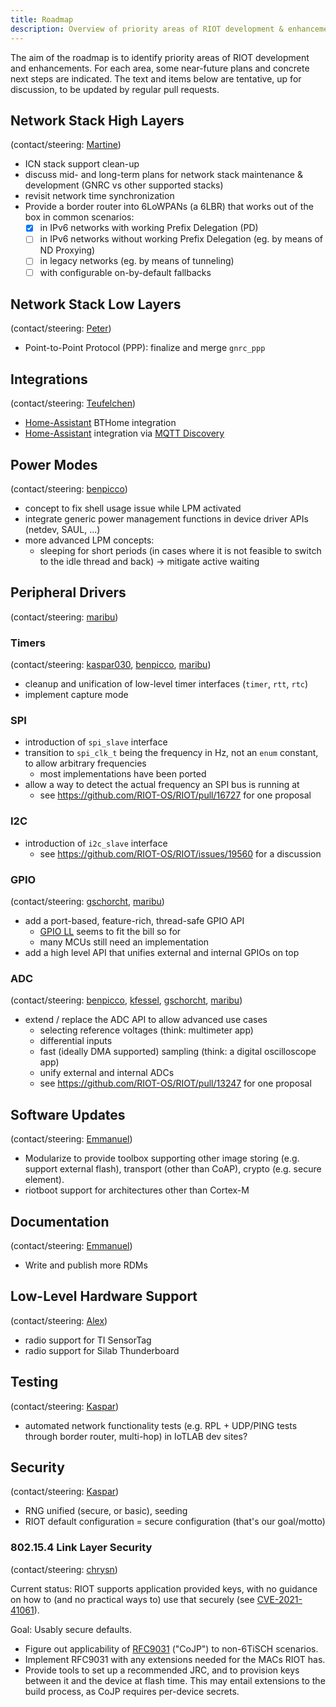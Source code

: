 ```yaml
---
title: Roadmap
description: Overview of priority areas of RIOT development & enhancements
---
```


The aim of the roadmap is to identify priority areas of RIOT development and enhancements.
For each area, some near-future plans and concrete next steps are indicated.
The text and items below are tentative, up for discussion, to be updated by regular pull requests.


## Network Stack High Layers
(contact/steering: [Martine](https://github.com/miri64))

- ICN stack support clean-up
- discuss mid- and long-term plans for network stack maintenance & development (GNRC vs other supported stacks)
- revisit network time synchronization
- Provide a border router into 6LoWPANs (a 6LBR) that works out of the box in common scenarios:
  - [x] in IPv6 networks with working Prefix Delegation (PD)
  - [ ] in IPv6 networks without working Prefix Delegation (eg. by means of ND Proxying) <!-- 6man-variable-slaac also sounds nice but is at best a step between PD and just-a-single-v6-address -->
  - [ ] in legacy networks (eg. by means of tunneling)
  - [ ] with configurable on-by-default fallbacks

## Network Stack Low Layers
(contact/steering: [Peter](https://github.com/PeterKietzmann))

- Point-to-Point Protocol (PPP): finalize and merge `gnrc_ppp`


## Integrations
(contact/steering: [Teufelchen](https://github.com/teufelchen1))

- [Home-Assistant](https://www.home-assistant.io/) BTHome integration
- [Home-Assistant](https://www.home-assistant.io/) integration via [MQTT Discovery](https://www.home-assistant.io/integrations/mqtt#mqtt-discovery)

## Power Modes
(contact/steering: [benpicco](https://github.com/benpicco))

- concept to fix shell usage issue while LPM activated
- integrate generic power management functions in device driver APIs (netdev, SAUL, ...)
- more advanced LPM concepts:
  - sleeping for short periods (in cases where it is not feasible to switch to the idle thread and back) -> mitigate active waiting



## Peripheral Drivers
(contact/steering: [maribu](https://github.com/maribu))

### Timers

(contact/steering: [kaspar030](https://github.com/kaspar030), [benpicco](https://github.com/benpicco), [maribu](https://github.com/maribu))

- cleanup and unification of low-level timer interfaces (`timer`, `rtt`, `rtc`)
- implement capture mode

### SPI

- introduction of `spi_slave` interface
- transition to `spi_clk_t` being the frequency in Hz, not an `enum` constant, to allow arbitrary frequencies
    - most implementations have been ported
- allow a way to detect the actual frequency an SPI bus is running at
    - see https://github.com/RIOT-OS/RIOT/pull/16727 for one proposal

### I2C

- introduction of `i2c_slave` interface
    - see https://github.com/RIOT-OS/RIOT/issues/19560 for a discussion

### GPIO

(contact/steering: [gschorcht](https://github.com/gschorcht), [maribu](https://github.com/maribu))

- add a port-based, feature-rich, thread-safe GPIO API
    - [GPIO LL](https://doc.riot-os.org/group__drivers__periph__gpio__ll.html) seems to fit the bill so for
    - many MCUs still need an implementation
- add a high level API that unifies external and internal GPIOs on top

### ADC

(contact/steering: [benpicco](https://github.com/benpicco), [kfessel](https://github.com/kfessel), [gschorcht](https://github.com/gschorcht), [maribu](https://github.com/maribu))

- extend / replace the ADC API to allow advanced use cases
    - selecting reference voltages (think: multimeter app)
    - differential inputs
    - fast (ideally DMA supported) sampling (think: a digital oscilloscope app)
    - unify external and internal ADCs
    - see https://github.com/RIOT-OS/RIOT/pull/13247 for one proposal



## Software Updates
(contact/steering: [Emmanuel](https://github.com/emmanuelsearch))

- Modularize to provide toolbox supporting other image storing (e.g. support external flash), transport (other than CoAP), crypto (e.g. secure element).
- riotboot support for architectures other than Cortex-M



## Documentation
(contact/steering: [Emmanuel](https://github.com/emmanuelsearch))

- Write and publish more RDMs



## Low-Level Hardware Support
(contact/steering: [Alex](https://github.com/aabadie))

- radio support for TI SensorTag
- radio support for Silab Thunderboard



## Testing
(contact/steering: [Kaspar](https://github.com/kaspar030))

- automated network functionality tests (e.g. RPL + UDP/PING tests through border router, multi-hop) in IoTLAB dev sites?



## Security
(contact/steering: [Kaspar](https://github.com/kaspar030))

- RNG unified (secure, or basic), seeding
- RIOT default configuration = secure configuration (that's our goal/motto)


### 802.15.4 Link Layer Security
(contact/steering: [chrysn](https://github.com/chrysn))

Current status: RIOT supports application provided keys,
with no guidance on how to (and no practical ways to) use that securely
(see [CVE-2021-41061](https://nvd.nist.gov/vuln/detail/CVE-2021-41061)).

Goal: Usably secure defaults.

- Figure out applicability of [RFC9031](https://www.rfc-editor.org/rfc/rfc9031) ("CoJP") to non-6TiSCH scenarios.
- Implement RFC9031 with any extensions needed for the MACs RIOT has.
- Provide tools to set up a recommended JRC, and to provision keys between it and the device at flash time.
  This may entail extensions to the build process, as CoJP requires per-device secrets.

